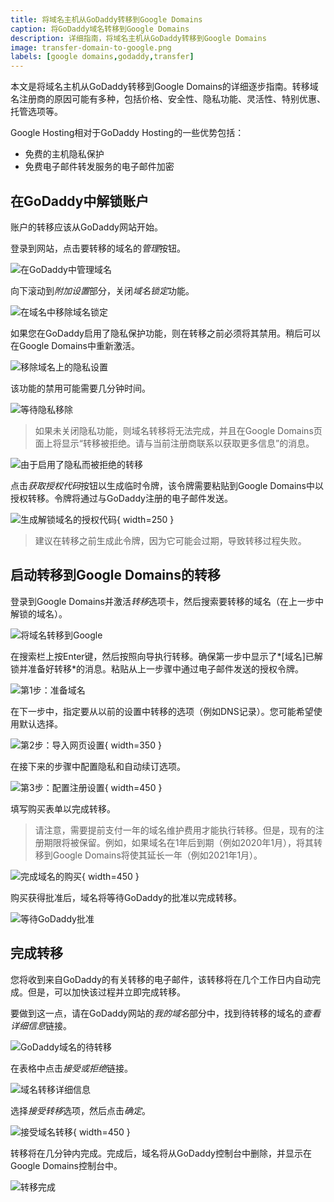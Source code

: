 ```yaml
---
title: 将域名主机从GoDaddy转移到Google Domains
caption: 将GoDaddy域名转移到Google Domains
description: 详细指南，将域名主机从GoDaddy转移到Google Domains
image: transfer-domain-to-google.png
labels: [google domains,godaddy,transfer]
---
```

本文是将域名主机从GoDaddy转移到Google Domains的详细逐步指南。转移域名注册商的原因可能有多种，包括价格、安全性、隐私功能、灵活性、特别优惠、托管选项等。

Google Hosting相对于GoDaddy Hosting的一些优势包括：

* 免费的主机隐私保护
* 免费电子邮件转发服务的电子邮件加密

## 在GoDaddy中解锁账户

账户的转移应该从GoDaddy网站开始。

登录到网站，点击要转移的域名的*管理*按钮。

![在GoDaddy中管理域名](manage-domain.png)

向下滚动到*附加设置*部分，关闭*域名锁定*功能。

![在域名中移除域名锁定](unlock-godaddy-domain.png)

如果您在GoDaddy启用了隐私保护功能，则在转移之前必须将其禁用。稍后可以在Google Domains中重新激活。

![移除域名上的隐私设置](remove-privacy.png)

该功能的禁用可能需要几分钟时间。

![等待隐私移除](remove-privacy-pending.png)

> 如果未关闭隐私功能，则域名转移将无法完成，并且在Google Domains页面上将显示“转移被拒绝。请与当前注册商联系以获取更多信息”的消息。

![由于启用了隐私而被拒绝的转移](google-domains-transfer-rejected.png)

点击*获取授权代码*按钮以生成临时令牌，该令牌需要粘贴到Google Domains中以授权转移。令牌将通过与GoDaddy注册的电子邮件发送。

![生成解锁域名的授权代码](get-authorization-code.png){ width=250 }

> 建议在转移之前生成此令牌，因为它可能会过期，导致转移过程失败。

## 启动转移到Google Domains的转移

登录到Google Domains并激活*转移*选项卡，然后搜索要转移的域名（在上一步中解锁的域名）。

![将域名转移到Google](transfer-domain-to-google.png)

在搜索栏上按Enter键，然后按照向导执行转移。确保第一步中显示了*[域名]已解锁并准备好转移*的消息。粘贴从上一步骤中通过电子邮件发送的授权令牌。

![第1步：准备域名](transfer-form.png)

在下一步中，指定要从以前的设置中转移的选项（例如DNS记录）。您可能希望使用默认选择。

![第2步：导入网页设置](import-web-settings-records.png){ width=350 }

在接下来的步骤中配置隐私和自动续订选项。

![第3步：配置注册设置](config-registry-settings.png){ width=450 }

填写购买表单以完成转移。

> 请注意，需要提前支付一年的域名维护费用才能执行转移。但是，现有的注册期限将被保留。例如，如果域名在1年后到期（例如2020年1月），将其转移到Google Domains将使其延长一年（例如2021年1月）。

![完成域名的购买](purchase-form.png){ width=450 }

购买获得批准后，域名将等待GoDaddy的批准以完成转移。

![等待GoDaddy批准](pending-domain-waiting-for-approval.png)

## 完成转移

您将收到来自GoDaddy的有关转移的电子邮件，该转移将在几个工作日内自动完成。但是，可以加快该过程并立即完成转移。

要做到这一点，请在GoDaddy网站的*我的域名*部分中，找到待转移的域名的*查看详细信息*链接。

![GoDaddy域名的待转移](mydomains-pending-transfer.png)

在表格中点击*接受或拒绝*链接。

![域名转移详细信息](domain-transfer-details.png)

选择*接受转移*选项，然后点击*确定*。

![接受域名转移](accept-transfer.png){ width=450 }

转移将在几分钟内完成。完成后，域名将从GoDaddy控制台中删除，并显示在Google Domains控制台中。

![转移完成](transfer-completed.png)